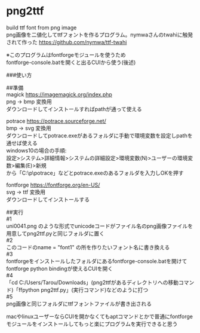 # png2ttf  
build ttf font from png image  
png画像を二値化してttfフォントを作るプログラム。nymwaさんのtwahiに触発されて作った https://github.com/nymwa/ttf-twahi  
  
※このプログラムはfontforgeモジュールを使うため  
fontforge-console.batを開くと出るCUIから使う(後述)  
  
###使い方  

##準備  
magick https://imagemagick.org/index.php  
png -> bmp 変換用  
ダウンロードしてインストールすればpathが通って使える  

potrace https://potrace.sourceforge.net/  
bmp -> svg 変換用  
ダウンロードしてpotrace.exeがあるフォルダに手動で環境変数を設定しpathを通せば使える  
windows10の場合の手順:  
設定>システム>詳細情報>システムの詳細設定>環境変数(N)>ユーザーの環境変数>編集(E)>新規  
から「C:\p\potrace」などとpotrace.exeのあるフォルダを入力しOKを押す  
  
fontforge https://fontforge.org/en-US/  
svg -> ttf 変換用  
ダウンロードしてインストールする  
  
  
##実行  
#1  
uni0041.png のような形式でunicodeコードがファイル名のpng画像ファイルを用意してpng2ttf.pyと同じフォルダに置く  
#2  
このコードのname = "font1" の所を作りたいフォント名に書き換える  
#3  
fontforgeをインストールしたフォルダにあるfontforge-console.batを開けてfontforge python bindingが使えるCUIを開く  
#4  
「cd C:/Users/Tarou/Downloads」(png2ttfがあるディレクトリへの移動コマンド)「ffpython png2ttf.py」(実行コマンド)などのように打つ  
#5  
png画像と同じフォルダにttfフォントファイルが書き出される  
  
macやlinuxユーザーならCUIを開かなくてもaptコマンドとかで普通にfontforgeモジュールをインストールしてもっと楽にプログラムを実行できると思う  
